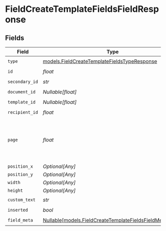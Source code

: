 # FieldCreateTemplateFieldsFieldResponse


## Fields

| Field                                                                                                            | Type                                                                                                             | Required                                                                                                         | Description                                                                                                      |
| ---------------------------------------------------------------------------------------------------------------- | ---------------------------------------------------------------------------------------------------------------- | ---------------------------------------------------------------------------------------------------------------- | ---------------------------------------------------------------------------------------------------------------- |
| `type`                                                                                                           | [models.FieldCreateTemplateFieldsTypeResponse](../models/fieldcreatetemplatefieldstyperesponse.md)               | :heavy_check_mark:                                                                                               | N/A                                                                                                              |
| `id`                                                                                                             | *float*                                                                                                          | :heavy_check_mark:                                                                                               | N/A                                                                                                              |
| `secondary_id`                                                                                                   | *str*                                                                                                            | :heavy_check_mark:                                                                                               | N/A                                                                                                              |
| `document_id`                                                                                                    | *Nullable[float]*                                                                                                | :heavy_check_mark:                                                                                               | N/A                                                                                                              |
| `template_id`                                                                                                    | *Nullable[float]*                                                                                                | :heavy_check_mark:                                                                                               | N/A                                                                                                              |
| `recipient_id`                                                                                                   | *float*                                                                                                          | :heavy_check_mark:                                                                                               | N/A                                                                                                              |
| `page`                                                                                                           | *float*                                                                                                          | :heavy_check_mark:                                                                                               | The page number of the field on the document. Starts from 1.                                                     |
| `position_x`                                                                                                     | *Optional[Any]*                                                                                                  | :heavy_minus_sign:                                                                                               | N/A                                                                                                              |
| `position_y`                                                                                                     | *Optional[Any]*                                                                                                  | :heavy_minus_sign:                                                                                               | N/A                                                                                                              |
| `width`                                                                                                          | *Optional[Any]*                                                                                                  | :heavy_minus_sign:                                                                                               | N/A                                                                                                              |
| `height`                                                                                                         | *Optional[Any]*                                                                                                  | :heavy_minus_sign:                                                                                               | N/A                                                                                                              |
| `custom_text`                                                                                                    | *str*                                                                                                            | :heavy_check_mark:                                                                                               | N/A                                                                                                              |
| `inserted`                                                                                                       | *bool*                                                                                                           | :heavy_check_mark:                                                                                               | N/A                                                                                                              |
| `field_meta`                                                                                                     | [Nullable[models.FieldCreateTemplateFieldsFieldMetaUnion]](../models/fieldcreatetemplatefieldsfieldmetaunion.md) | :heavy_check_mark:                                                                                               | N/A                                                                                                              |